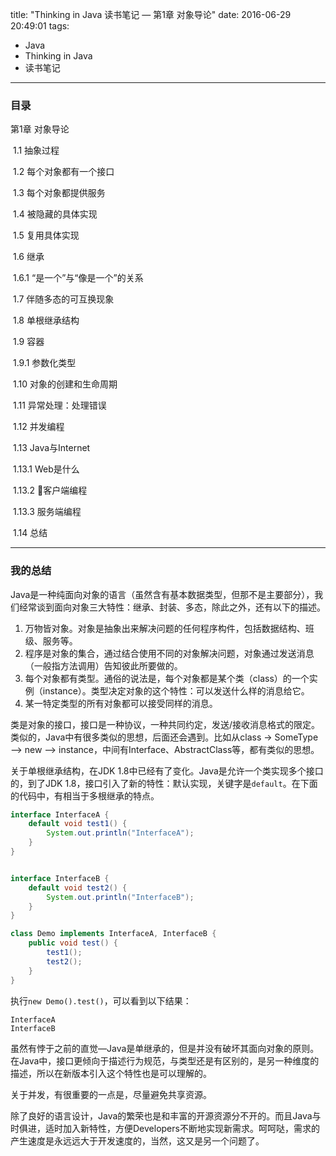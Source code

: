 title: "Thinking in Java 读书笔记 — 第1章 对象导论"
date: 2016-06-29 20:49:01
tags:
- Java
- Thinking in Java
- 读书笔记
---

### 目录

第1章 对象导论

​	1.1 抽象过程

​	1.2 每个对象都有一个接口

​	1.3 每个对象都提供服务

​	1.4 被隐藏的具体实现

​	1.5 复用具体实现

​	1.6 继承

​		1.6.1 “是一个”与“像是一个”的关系

​	1.7 伴随多态的可互换现象

​	1.8 单根继承结构

​	1.9 容器

​		1.9.1 参数化类型

​	1.10 对象的创建和生命周期

​	1.11 异常处理：处理错误

​	1.12 并发编程

​	1.13 Java与Internet

​		1.13.1 Web是什么

​		1.13.2 客户端编程

​		1.13.3 服务端编程

​	1.14 总结

<!--more-->

------

### 我的总结



Java是一种纯面向对象的语言（虽然含有基本数据类型，但那不是主要部分），我们经常谈到面向对象三大特性：继承、封装、多态，除此之外，还有以下的描述。

1. 万物皆对象。对象是抽象出来解决问题的任何程序构件，包括数据结构、班级、服务等。
2. 程序是对象的集合，通过结合使用不同的对象解决问题，对象通过发送消息（一般指方法调用）告知彼此所要做的。
3. 每个对象都有类型。通俗的说法是，每个对象都是某个类（class）的一个实例（instance）。类型决定对象的这个特性：可以发送什么样的消息给它。
4. 某一特定类型的所有对象都可以接受同样的消息。



类是对象的接口，接口是一种协议，一种共同约定，发送/接收消息格式的限定。类似的，Java中有很多类似的思想，后面还会遇到。比如从class -> SomeType —> new —> instance，中间有Interface、AbstractClass等，都有类似的思想。



关于单根继承结构，在JDK 1.8中已经有了变化。Java是允许一个类实现多个接口的，到了JDK 1.8，接口引入了新的特性：默认实现，关键字是`default`。在下面的代码中，有相当于多根继承的特点。

```java
interface InterfaceA {
    default void test1() {
        System.out.println("InterfaceA");
    }
}


interface InterfaceB {
    default void test2() {
        System.out.println("InterfaceB");
    }
}

class Demo implements InterfaceA, InterfaceB {
    public void test() {
        test1();
        test2();
    }
}
```



执行`new Demo().test()`，可以看到以下结果：

```
InterfaceA
InterfaceB
```



虽然有悖于之前的直觉—Java是单继承的，但是并没有破坏其面向对象的原则。在Java中，接口更倾向于描述行为规范，与类型还是有区别的，是另一种维度的描述，所以在新版本引入这个特性也是可以理解的。



关于并发，有很重要的一点是，尽量避免共享资源。



除了良好的语言设计，Java的繁荣也是和丰富的开源资源分不开的。而且Java与时俱进，适时加入新特性，方便Developers不断地实现新需求。呵呵哒，需求的产生速度是永远远大于开发速度的，当然，这又是另一个问题了。